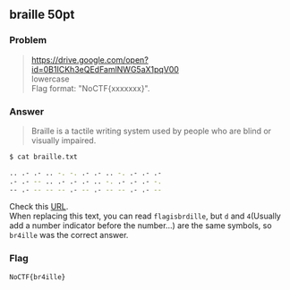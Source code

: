## braille 50pt

### Problem
> <https://drive.google.com/open?id=0B1ICKh3eQEdFamlNWG5aX1pqV00>  
> lowercase  
> Flag format: "NoCTF{xxxxxxx}".  

### Answer
> Braille is a tactile writing system used by people who are blind or visually impaired.

```bash
$ cat braille.txt

.. .- .- .. -. -. .- .- .. -. .- .- .-
.- .- -- .. .- .- .- .. -. .- .- .- -.
-- .- -- -- -- .- -- .- -- -- .- .- --
```

Check this [URL](https://www.pharmabraille.com/pharmaceutical-braille/the-braille-alphabet/).  
When replacing this text, you can read `flagisbrdille`, but `d` and `4`(Usually add a number indicator before the number...) are the same symbols, so `br4ille` was the correct answer.

### Flag
`NoCTF{br4ille}`
